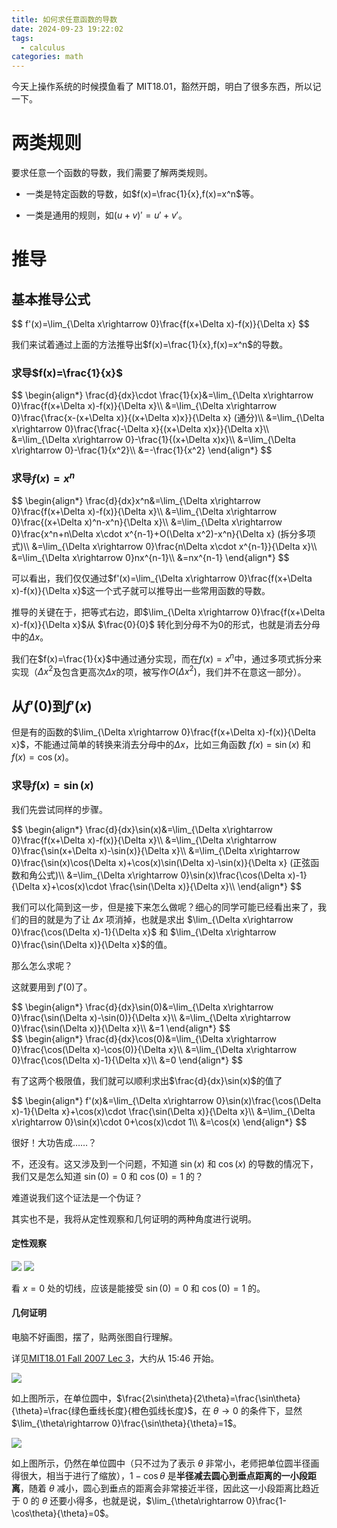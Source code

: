 ```yaml
---
title: 如何求任意函数的导数
date: 2024-09-23 19:22:02
tags: 
  - calculus
categories: math
---
```

<meta name="referrer" content="no-referrer" />

今天上操作系统的时候摸鱼看了 MIT18.01，豁然开朗，明白了很多东西，所以记一下。

# 两类规则

要求任意一个函数的导数，我们需要了解两类规则。

- 一类是特定函数的导数，如$f(x)=\frac{1}{x},f(x)=x^n$等。

- 一类是通用的规则，如$(u+v)'=u'+v'$。

# 推导

## 基本推导公式

<div>
$$
f'(x)=\lim_{\Delta x\rightarrow 0}\frac{f(x+\Delta x)-f(x)}{\Delta x}
$$
</div>

我们来试着通过上面的方法推导出$f(x)=\frac{1}{x},f(x)=x^n$的导数。

### 求导$f(x)=\frac{1}{x}$

<div>
$$
\begin{align*}
\frac{d}{dx}\cdot \frac{1}{x}&=\lim_{\Delta x\rightarrow 0}\frac{f(x+\Delta x)-f(x)}{\Delta x}\\
&=\lim_{\Delta x\rightarrow 0}\frac{\frac{x-(x+\Delta x)}{(x+\Delta x)x}}{\Delta x} (通分)\\
&=\lim_{\Delta x\rightarrow 0}\frac{\frac{-\Delta x}{(x+\Delta x)x}}{\Delta x}\\
&=\lim_{\Delta x\rightarrow 0}-\frac{1}{(x+\Delta x)x}\\
&=\lim_{\Delta x\rightarrow 0}-\frac{1}{x^2}\\
&=-\frac{1}{x^2}
\end{align*}
$$
</div>

### 求导$f(x)=x^n$

<div>
$$
\begin{align*}
\frac{d}{dx}x^n&=\lim_{\Delta x\rightarrow 0}\frac{f(x+\Delta x)-f(x)}{\Delta x}\\
&=\lim_{\Delta x\rightarrow 0}\frac{(x+\Delta x)^n-x^n}{\Delta x}\\
&=\lim_{\Delta x\rightarrow 0}\frac{x^n+n\Delta x\cdot x^{n-1}+O(\Delta x^2)-x^n}{\Delta x} (拆分多项式)\\
&=\lim_{\Delta x\rightarrow 0}\frac{n\Delta x\cdot x^{n-1}}{\Delta x}\\
&=\lim_{\Delta x\rightarrow 0}nx^{n-1}\\
&=nx^{n-1}
\end{align*}
$$
</div>

可以看出，我们仅仅通过$f'(x)=\lim_{\Delta x\rightarrow 0}\frac{f(x+\Delta x)-f(x)}{\Delta x}$这一个式子就可以推导出一些常用函数的导数。

推导的关键在于，把等式右边，即$\lim_{\Delta x\rightarrow 0}\frac{f(x+\Delta x)-f(x)}{\Delta x}$从 $\frac{0}{0}$ 转化到分母不为$0$的形式，也就是消去分母中的$\Delta x$。

我们在$f(x)=\frac{1}{x}$中通过通分实现，而在$f(x)=x^n$中，通过多项式拆分来实现（$\Delta x^2$及包含更高次$\Delta x$的项，被写作$O(\Delta x^2)$，我们并不在意这一部分）。

## 从$f'(0)$到$f'(x)$

但是有的函数的$\lim_{\Delta x\rightarrow 0}\frac{f(x+\Delta x)-f(x)}{\Delta x}$，不能通过简单的转换来消去分母中的$\Delta x$，比如三角函数 $f(x)=\sin(x)$ 和 $f(x)=\cos(x)$。

### 求导$f(x)=\sin(x)$

我们先尝试同样的步骤。

<div>
$$
\begin{align*}
\frac{d}{dx}\sin(x)&=\lim_{\Delta x\rightarrow 0}\frac{f(x+\Delta x)-f(x)}{\Delta x}\\
&=\lim_{\Delta x\rightarrow 0}\frac{\sin(x+\Delta x)-\sin(x)}{\Delta x}\\
&=\lim_{\Delta x\rightarrow 0}\frac{\sin(x)\cos(\Delta x)+\cos(x)\sin(\Delta x)-\sin(x)}{\Delta x} (正弦函数和角公式)\\
&=\lim_{\Delta x\rightarrow 0}\sin(x)\frac{\cos(\Delta x)-1}{\Delta x}+\cos(x)\cdot \frac{\sin(\Delta x)}{\Delta x}\\
\end{align*}
$$
</div>

我们可以化简到这一步，但是接下来怎么做呢？细心的同学可能已经看出来了，我们的目的就是为了让 $\Delta x$ 项消掉，也就是求出 $\lim_{\Delta x\rightarrow 0}\frac{\cos(\Delta x)-1}{\Delta x}$ 和 $\lim_{\Delta x\rightarrow 0}\frac{\sin(\Delta x)}{\Delta x}$的值。

那么怎么求呢？

这就要用到 $f'(0)$了。

<div>
$$
\begin{align*}
\frac{d}{dx}\sin(0)&=\lim_{\Delta x\rightarrow 0}\frac{\sin(\Delta x)-\sin(0)}{\Delta x}\\
&=\lim_{\Delta x\rightarrow 0}\frac{\sin(\Delta x)}{\Delta x}\\
&=1
\end{align*}
$$
</div>

<div>
$$
\begin{align*}
\frac{d}{dx}\cos(0)&=\lim_{\Delta x\rightarrow 0}\frac{\cos(\Delta x)-\cos(0)}{\Delta x}\\
&=\lim_{\Delta x\rightarrow 0}\frac{\cos(\Delta x)-1}{\Delta x}\\
&=0
\end{align*}
$$
</div>

有了这两个极限值，我们就可以顺利求出$\frac{d}{dx}\sin(x)$的值了

<div>
$$
\begin{align*}
f'(x)&=\lim_{\Delta x\rightarrow 0}\sin(x)\frac{\cos(\Delta x)-1}{\Delta x}+\cos(x)\cdot \frac{\sin(\Delta x)}{\Delta x}\\
&=\lim_{\Delta x\rightarrow 0}\sin(x)\cdot 0+\cos(x)\cdot 1\\
&=\cos(x)
\end{align*}
$$
</div>

很好！大功告成……？

不，还没有。这又涉及到一个问题，不知道 $\sin(x)$ 和 $\cos(x)$ 的导数的情况下，我们又是怎么知道 $\sin(0)=0$ 和 $\cos(0)=1$ 的？

难道说我们这个证法是一个伪证？

其实也不是，我将从定性观察和几何证明的两种角度进行说明。

#### 定性观察

<img src="https://gitee.com/dwd1201/image/raw/master/202409232040600.png"/>

<img src="https://gitee.com/dwd1201/image/raw/master/202409232042956.png"/>

看 $x=0$ 处的切线，应该是能接受 $\sin(0)=0$ 和 $\cos(0)=1$ 的。

#### 几何证明

电脑不好画图，摆了，贴两张图自行理解。

详见[MIT18.01 Fall 2007 Lec 3](https://www.youtube.com/watch?v=kCPVBl953eY&list=PLE2215608E2574180&index=3)，大约从 15:46 开始。

<img src="https://gitee.com/dwd1201/image/raw/master/202409232051091.png"/>

如上图所示，在单位圆中，$\frac{2\sin\theta}{2\theta}=\frac{\sin\theta}{\theta}=\frac{绿色垂线长度}{橙色弧线长度}$，在 $\theta\rightarrow 0$ 的条件下，显然 $\lim_{\theta\rightarrow 0}\frac{\sin\theta}{\theta}=1$。

<img src="https://gitee.com/dwd1201/image/raw/master/202409232101157.png"/>

如上图所示，仍然在单位圆中（只不过为了表示 $\theta$ 非常小，老师把单位圆半径画得很大，相当于进行了缩放），$1-\cos\theta$ 是**半径减去圆心到垂点距离的一小段距离**，随着 $\theta$ 减小，圆心到垂点的距离会非常接近半径，因此这一小段距离比趋近于 $0$ 的 $\theta$ 还要小得多，也就是说，$\lim_{\theta\rightarrow 0}\frac{1-\cos\theta}{\theta}=0$。
